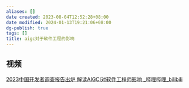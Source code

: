 ```yaml
---
aliases: []
date created: 2023-08-04T12:52:28+08:00
date modified: 2024-01-13T19:21:06+08:00
dg-publish: true
tags: []
title: aigc对于软件工程的影响
---
```


## 视频
[2023中国开发者调查报告出炉 解读AIGCI对软件工程师影响 \_哔哩哔哩\_bilibili](https://www.bilibili.com/video/BV1Vu411G7CZ/?spm_id_from=333.337.search-card.all.click)